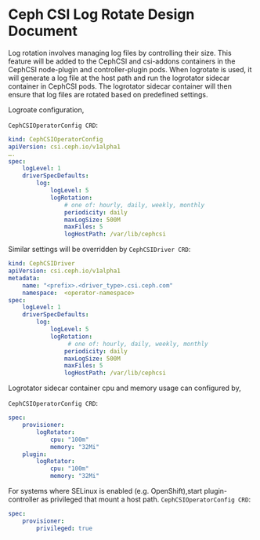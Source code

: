 # Ceph CSI Log Rotate Design Document

Log rotation involves managing log files by controlling their size. This feature will be added to the CephCSI and csi-addons containers in the CephCSI node-plugin and controller-plugin pods. When logrotate is used, it will generate a log file at the host path and run the logrotator sidecar container in CephCSI pods. The logrotator sidecar container will then ensure that log files are rotated based on predefined settings.

Logroate configuration, 

`CephCSIOperatorConfig CRD`:

```yaml
kind: CephCSIOperatorConfig 
apiVersion: csi.ceph.io/v1alpha1
….
spec: 
    logLevel: 1 
    driverSpecDefaults: 
        log:
            logLevel: 5
            logRotation:
                # one of: hourly, daily, weekly, monthly
                periodicity: daily
                maxLogSize: 500M 
                maxFiles: 5
                logHostPath: /var/lib/cephcsi 
```

Similar settings will be overridden by `CephCSIDriver CRD`:

```yaml
kind: CephCSIDriver 
apiVersion: csi.ceph.io/v1alpha1 
metadata: 
    name: "<prefix>.<driver_type>.csi.ceph.com" 
    namespace:  <operator-namespace> 
spec: 
    logLevel: 1 
    driverSpecDefaults: 
        log: 
            logLevel: 5
            logRotation:
                 # one of: hourly, daily, weekly, monthly
                periodicity: daily
                maxLogSize: 500M 
                maxFiles: 5
                logHostPath: /var/lib/cephcsi 
```

Logrotator sidecar container cpu and memory usage can configured by,

`CephCSIOperatorConfig CRD`:
```yaml
spec:
    provisioner:
        logRotator:
            cpu: "100m"
            memory: "32Mi"
    plugin:
        logRotator:
            cpu: "100m"
            memory: "32Mi"         
```

For systems where SELinux is enabled (e.g. OpenShift),start plugin-controller as privileged that mount a host path.
`CephCSIOperatorConfig CRD`:
```yaml
spec:
    provisioner:
        privileged: true
```